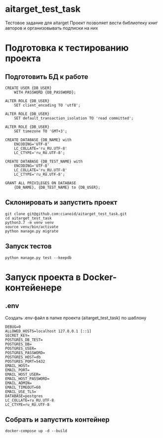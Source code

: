 # aitarget_test_task
Тестовое задание для aitarget
Проект позволяет вести библиотеку книг авторов и организовывать 
подписки на них

# Подготовка к тестированию проекта
## Подготовить БД к работе
```
CREATE USER {DB_USER} 
    WITH PASSWORD {DB_PASSWORD};

ALTER ROLE {DB_USER} 
    SET client_encoding TO 'utf8';

ALTER ROLE {DB_USER} 
    SET default_transaction_isolation TO 'read committed';

ALTER ROLE {DB_USER} 
    SET timezone TO 'GMT+3';

CREATE DATABASE {DB_NAME} with 
    ENCODING='UTF-8' 
    LC_COLLATE='ru_RU.UTF-8' 
    LC_CTYPE='ru_RU.UTF-8';

CREATE DATABASE {DB_TEST_NAME} with 
    ENCODING='UTF-8' 
    LC_COLLATE='ru_RU.UTF-8' 
    LC_CTYPE='ru_RU.UTF-8';

GRANT ALL PRIVILEGES ON DATABASE 
    {DB_NAME}, {DB_TEST_NAME} to {DB_USER};  
```

## Склонировать и запустить проект

```
git clone git@github.com:cianoid/aitarget_test_task.git
cd aitarget_test_task
python3.7 -m venv venv
source venv/bin/activate
python manage.py migrate
```

## Запуск тестов

```
python manage.py test --keepdb
```

# Запуск проекта в Docker-контейенере

## .env
Создать .env-файл в папке проекта (aitarget_test_task) по шаблону

``` 
DEBUG=0
ALLOWED_HOSTS=localhost 127.0.0.1 [::1]
SECRET_KEY=
POSTGRES_DB_TEST=
POSTGRES_DB=
POSTGRES_USER=
POSTGRES_PASSWORD=
POSTGRES_HOST=db
POSTGRES_PORT=5432
EMAIL_HOST=
EMAIL_PORT=
EMAIL_HOST_USER=
EMAIL_HOST_PASSWORD=
EMAIL_ADMIN=
EMAIL_TIMEOUT=60
EMAIL_USE_TLS=
DATABASE=postgres
LC_COLLATE=ru_RU.UTF-8
LC_CTYPE=ru_RU.UTF-8
```

## Собрать и запустить контейнер 

```
docker-compose up -d --build 
```
